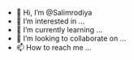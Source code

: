 - 👋 Hi, I’m @Salimrodiya
- 👀 I’m interested in ...
- 🌱 I’m currently learning ...
- 💞️ I’m looking to collaborate on ...
- 📫 How to reach me ...

<!---
Salimrodiya/Salimrodiya is a ✨ special ✨ repository because its `README.md` (this file) appears on your GitHub profile.
You can click the Preview link to take a look at your changes.
--->
